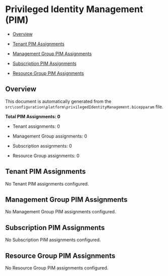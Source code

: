 # Privileged Identity Management (PIM)

- [Overview](#overview)

- [Tenant PIM Assignments](#tenant-pim-assignments)

- [Management Group PIM Assignments](#management-group-pim-assignments)

- [Subscription PIM Assignments](#subscription-pim-assignments)

- [Resource Group PIM Assignments](#resource-group-pim-assignments)

## Overview

This document is automatically generated from the `src\configuration\platform\privilegedIdentityManagement.bicepparam` file.



**Total PIM Assignments: 0**



- Tenant assignments: 0

- Management Group assignments: 0

- Subscription assignments: 0

- Resource Group assignments: 0

## Tenant PIM Assignments

No Tenant PIM assignments configured.

## Management Group PIM Assignments

No Management Group PIM assignments configured.

## Subscription PIM Assignments

No Subscription PIM assignments configured.

## Resource Group PIM Assignments

No Resource Group PIM assignments configured.
